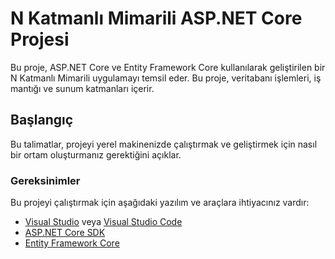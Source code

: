 # N Katmanlı Mimarili ASP.NET Core Projesi

Bu proje, ASP.NET Core ve Entity Framework Core kullanılarak geliştirilen bir N Katmanlı Mimarili uygulamayı temsil eder. Bu proje, veritabanı işlemleri, iş mantığı ve sunum katmanları içerir.

## Başlangıç

Bu talimatlar, projeyi yerel makinenizde çalıştırmak ve geliştirmek için nasıl bir ortam oluşturmanız gerektiğini açıklar.

### Gereksinimler

Bu projeyi çalıştırmak için aşağıdaki yazılım ve araçlara ihtiyacınız vardır:

- [Visual Studio](https://visualstudio.microsoft.com/) veya [Visual Studio Code](https://code.visualstudio.com/)
- [ASP.NET Core SDK](https://dotnet.microsoft.com/download)
- [Entity Framework Core](https://docs.microsoft.com/en-us/ef/core/)

